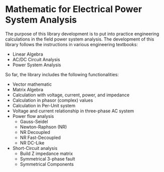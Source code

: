# Mathematic for Electrical Power System Analysis

The purpose of this library development is to put into practice engineering calculations in the field power system analysis. The development of this library follows the instructions in various engineering textbooks:

- Linear Algebra
- AC/DC Circuit Analysis
- Power System Analysis

So far, the library includes the following functionalities:

- Vector mathematic
- Matrix Algebra
- Calculation with voltage, current, power, and impedance
- Calculation in phasor (complex) values
- Calculation in Per-Unit system
- Voltage and current relationship in three-phase AC system
- Power flow analysis
    - Gauss-Seidel
    - Newton-Raphson (NR)
    - NR Decoupled
    - NR Fast-Decoupled
    - NR DC-Like
- Short-Circuit analysis
    - Build Z impedance matrix
    - Symmetrical 3-phase fault
    - Symmetrical Components